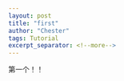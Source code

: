 ```yaml
---
layout: post
title: "first"
author: "Chester"
tags: Tutorial
excerpt_separator: <!--more-->
---
```

第一个！！
